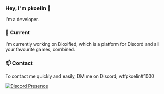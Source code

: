 ### Hey, I'm pkoelin 👋
I'm a developer.

### 🔭 Current
I'm currently working on Bloxified, which is a platform for Discord and all your favourite games, combined.

### 📫 Contact
To contact me quickly and easily, DM me on Discord; wtfpkoelin#1000

[![Discord Presence](https://lanyard-profile-readme.vercel.app/api/758706332991488065)](https://discord.com/users/758706332991488065)

<!--
**pkoelin0/pkoelin0** is a ✨ _special_ ✨ repository because its `README.md` (this file) appears on your GitHub profile.

Here are some ideas to get you started:

- 🔭 I’m currently working on ...
- 🌱 I’m currently learning ...
- 👯 I’m looking to collaborate on ...
- 🤔 I’m looking for help with ...
- 💬 Ask me about ...
- 📫 How to reach me: ...
- 😄 Pronouns: ...
- ⚡ Fun fact: ...
-->
